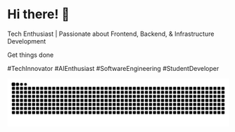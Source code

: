 # Hi there! 👋

Tech Enthusiast | Passionate about Frontend, Backend, & Infrastructure Development

Get things done

#TechInnovator #AIEnthusiast #SoftwareEngineering #StudentDeveloper


<picture>
  <source media="(prefers-color-scheme: dark)" srcset="https://raw.githubusercontent.com/JamessLin/JamessLin/output/github-contribution-grid-snake-dark.svg">
  <source media="(prefers-color-scheme: light)" srcset="https://raw.githubusercontent.com/JamessLin/JamessLin/output/github-contribution-grid-snake.svg">
  <img alt="github contribution grid snake animation" src="https://raw.githubusercontent.com/JamessLin/JamessLin/output/github-contribution-grid-snake.svg">
</picture>
